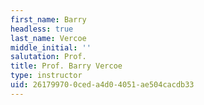 ```yaml
---
first_name: Barry
headless: true
last_name: Vercoe
middle_initial: ''
salutation: Prof.
title: Prof. Barry Vercoe
type: instructor
uid: 26179970-0ced-a4d0-4051-ae504cacdb33
---
```

